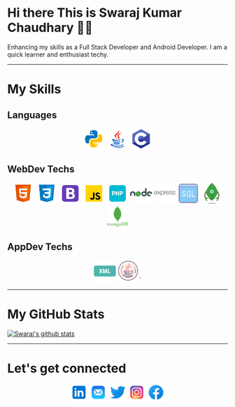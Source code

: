 # Hi there This is Swaraj Kumar Chaudhary :man_student:

Enhancing my skills as a Full Stack Developer and Android Developer. I am a quick learner and enthusiast techy.

<hr>

# My Skills

## Languages

<p align="middle">
    <img src="./Pics/python.png" width="50" height="50"> 
    <img src="./Pics/java.png" width="50" height="50"> 
    <img src="./Pics/c.png" width="50" height="50"> 
</p>

## WebDev Techs

<p align="middle">
    <img src="./Pics/html5.png" width="50" height="50"> 
    <img src="./Pics/css3.png" width="50" height="50"> 
    <img src="./Pics/bootstrap.png" width="50" height="50"> 
    <img src="./Pics/javascript.png" width="50" height="50"> 
    <img src="./Pics/php.png" width="50" height="50"> 
    <img src="./Pics/nodejs.png" width="50" height="50">  
    <img src="./Pics/express.svg" width="50" height="50">  
    <img src="./Pics/sql.png" width="50" height="50">  
    <img src="./Pics/robomongo.png" width="50" height="50">  
    <img src="./Pics/mongoDB.webp" width="50" height="50">  
</p>


## AppDev Techs
<p align="middle">
    <img src="./Pics/xml.png" width="50" height="50">
    <img src="./Pics/Xmljava.png" width="50" height="50">`
</p>

<hr>

# My GitHub Stats
[![Swaraj's github stats](https://github-readme-stats.vercel.app/api?username=hap2y1122)](https://github.com/hap2y1122/github-readme-stats)

<hr>

# Let's get connected
<p align="middle">
    <a href="https://www.linkedin.com/in/swaraj--kumar/"> <img src="./Pics/linkedin.png" width="40" height="40"></a>
    <a href="mailto:b190040@nitsikkim.ac.in"> <img src="./Pics/mail.png" width="40" height="40"></a>
    <a href="https://twitter.com/SwarajKumarCha3"> <img src="./Pics/twitter.png" width="40" height="40"></a>
    <a href="https://www.instagram.com/swaraj1729/"> <img src="./Pics/instagram.png" width="40" height="40"></a>
    <a href="https://www.facebook.com/swaraj4715/"> <img src="./Pics/facebook.png" width="40" height="40"></a>
</p>